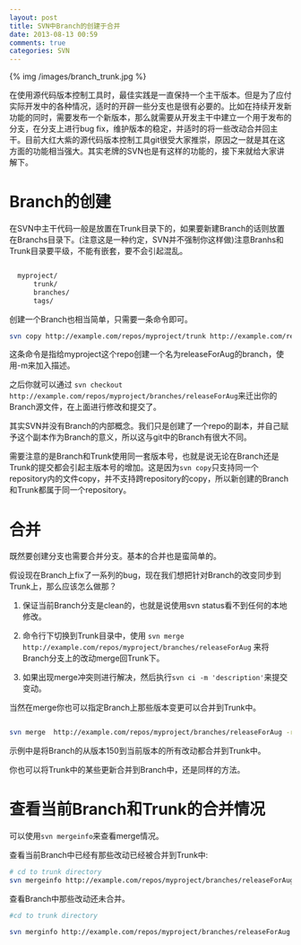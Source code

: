 ```yaml
---
layout: post
title: SVN中Branch的创建于合并
date: 2013-08-13 00:59
comments: true
categories: SVN
---
```


{% img /images/branch_trunk.jpg %}

在使用源代码版本控制工具时，最佳实践是一直保持一个主干版本。但是为了应付实际开发中的各种情况，适时的开辟一些分支也是很有必要的。比如在持续开发新功能的同时，需要发布一个新版本，那么就需要从开发主干中建立一个用于发布的分支，在分支上进行bug fix，维护版本的稳定，并适时的将一些改动合并回主干。目前大红大紫的源代码版本控制工具git很受大家推崇，原因之一就是其在这方面的功能相当强大。其实老牌的SVN也是有这样的功能的，接下来就给大家讲解下。

<!-- more -->

# Branch的创建

在SVN中主干代码一般是放置在Trunk目录下的，如果要新建Branch的话则放置在Branchs目录下。(注意这是一种约定，SVN并不强制你这样做)注意Branhs和Trunk目录要平级，不能有嵌套，要不会引起混乱。

```bash

  myproject/
      trunk/
      branches/
      tags/
```

创建一个Branch也相当简单，只需要一条命令即可。

```bash
svn copy http://example.com/repos/myproject/trunk http://example.com/repos/myproject/branches/releaseForAug -m 'create branch for release on August'

```

这条命令是指给myproject这个repo创建一个名为releaseForAug的branch，使用-m来加入描述。


之后你就可以通过 `svn checkout http://example.com/repos/myproject/branches/releaseForAug`来迁出你的Branch源文件，在上面进行修改和提交了。

其实SVN并没有Branch的内部概念。我们只是创建了一个repo的副本，并自己赋予这个副本作为Branch的意义，所以这与git中的Branch有很大不同。

需要注意的是Branch和Trunk使用同一套版本号，也就是说无论在Branch还是Trunk的提交都会引起主版本号的增加。这是因为`svn copy`只支持同一个repository内的文件copy，并不支持跨repository的copy，所以新创建的Branch和Trunk都属于同一个repository。

# 合并

既然要创建分支也需要合并分支。基本的合并也是蛮简单的。

假设现在Branch上fix了一系列的bug，现在我们想把针对Branch的改变同步到Trunk上，那么应该怎么做那？

1. 保证当前Branch分支是clean的，也就是说使用svn status看不到任何的本地修改。

2. 命令行下切换到Trunk目录中，使用 `svn merge  http://example.com/repos/myproject/branches/releaseForAug` 来将Branch分支上的改动merge回Trunk下。

3. 如果出现merge冲突则进行解决，然后执行`svn ci -m 'description'`来提交变动。

当然在merge你也可以指定Branch上那些版本变更可以合并到Trunk中。

```bash

svn merge  http://example.com/repos/myproject/branches/releaseForAug -r150:HEAD

```

示例中是将Branch的从版本150到当前版本的所有改动都合并到Trunk中。

你也可以将Trunk中的某些更新合并到Branch中，还是同样的方法。

# 查看当前Branch和Trunk的合并情况

可以使用`svn mergeinfo`来查看merge情况。

查看当前Branch中已经有那些改动已经被合并到Trunk中:

```bash
# cd to trunk directory
svn mergeinfo http://example.com/repos/myproject/branches/releaseForAug

```

查看Branch中那些改动还未合并。

```bash
#cd to trunk directory

svn merginfo http://example.com/repos/myproject/branches/releaseForAug --show-revs eligible

```

